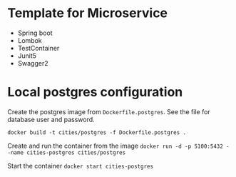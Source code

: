 # Template for Microservice #

- Spring boot
- Lombok
- TestContainer
- Junit5
- Swagger2


# Local postgres configuration

Create the postgres image from `Dockerfile.postgres`. See the file for database user and password.

``
docker build -t cities/postgres -f Dockerfile.postgres .
``

Create and run the container from the image
``
docker run -d -p 5100:5432 --name cities-postgres cities/postgres
``

Start the container 
``
docker start cities-postgres
``



